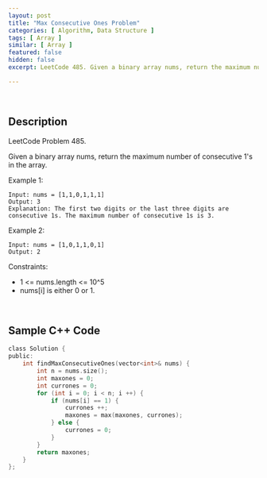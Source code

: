 ```yaml
---
layout: post
title: "Max Consecutive Ones Problem"
categories: [ Algorithm, Data Structure ]
tags: [ Array ]
similar: [ Array ]
featured: false
hidden: false
excerpt: LeetCode 485. Given a binary array nums, return the maximum number of consecutive 1's in the array.

---
```


<br />

## Description

LeetCode Problem 485.

Given a binary array nums, return the maximum number of consecutive 1's in the array.

Example 1:
```
Input: nums = [1,1,0,1,1,1]
Output: 3
Explanation: The first two digits or the last three digits are consecutive 1s. The maximum number of consecutive 1s is 3.
```

Example 2:
```
Input: nums = [1,0,1,1,0,1]
Output: 2
```

Constraints:
* 1 <= nums.length <= 10^5
* nums[i] is either 0 or 1.

<br />

## Sample C++ Code


```c
class Solution {
public:
    int findMaxConsecutiveOnes(vector<int>& nums) {
        int n = nums.size();
        int maxones = 0;
        int currones = 0;
        for (int i = 0; i < n; i ++) {
            if (nums[i] == 1) {
                currones ++;
                maxones = max(maxones, currones);
            } else {
                currones = 0;
            }
        }
        return maxones;
    }
};
```


